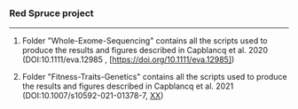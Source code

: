 ### Red Spruce project 
----------------------

1. Folder "Whole-Exome-Sequencing" contains all the scripts used to produce the results and figures described in Capblancq et al. 2020 (DOI:10.1111/eva.12985 , [https://doi.org/10.1111/eva.12985]) 

2. Folder "Fitness-Traits-Genetics" contains all the scripts used to produce the results and figures described in Capblancq et al. 2021 (DOI:10.1007/s10592-021-01378-7, [XX](https://doi.org/10.1007/s10592-021-01378-7))
